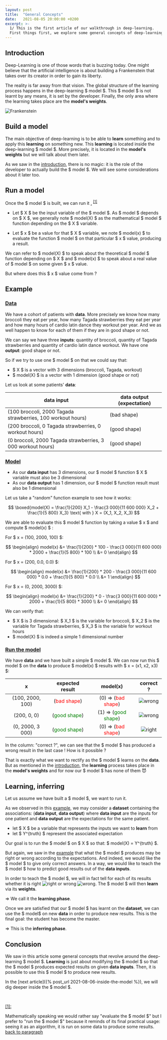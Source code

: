 ```yaml
---
layout: post
title:  "General Concepts"
date:   2021-08-05 20:00:00 +0200
excerpt: >-
  1/ This is the first article of our walkthrough in deep-learning.
  First things first, we explore some general concepts of deep-learning, introducing the deep-learning model.
---
```


## Introduction 

Deep-Learning is one of those words that is buzzing today. One might believe that the artificial intelligence 
is about building a Frankenstein that takes over its creator in order to gain its liberty.

The reality is far away from that vision. The global structure of the learning process happens in the 
deep-learning $ model $. This $ model $ is not learnt by any means, it is set by the developer. 
Finally, the only area where the learning takes place are the **model's weights**.

![Frankenstein](/_assets/images/general/Frankenstein.png)

## Build a model

The main objective of deep-learning is to be able to **learn** something and to apply this **learning** on something 
new. This **learning** is located inside the deep-learning $ model $. More precisely, it is located in the 
**model's weights** but we will talk about them later.

As we saw in the [introduction](#introduction), there is no magic: 
it is the role of the developer to actually build the $ model $. We will see some considerations about it later too. 

## Run a model 

Once the $ model $ is built, we can run it 
<a id="remark-back" class="anchor" href="#header-title">.</a> <sup>[[1]](#remark)</sup>

- Let $ X $ be the input variable of the $ model $. As $ model $ depends on $ X $, we generally note $ model(X) $ as the 
mathematical $ model $ function depending on the $ X $ variable. 

- Let $ x $ be a value for that $ X $ variable, we note $ model(x) $ to evaluate the function $ model $ 
on that particular $ x $ value, producing a result. 

We can refer to $ model(X) $ to speak about the theoretical $ model $ function depending on $ X $ and 
$ model(x) $ to speak about a real value of $ model $ on some given $ x $ value. 

But where does this $ x $ value come from ? 

## Example 

### <span style="text-decoration:underline"> Data </span>

We have a cohort of patients with **data**. More precisely we know how many broccoli they eat per year, how many 
Tagada strawberries they eat per year and how many hours of cardio latin dance they workout per year. 
And we as well happen to know for each of them if they are in good shape or not. 

We can say we have three **inputs**: 
quantity of broccoli, quantity of Tagada strawberries and quantity of cardio latin dance workout.
We have one **output**: good shape or not. 

So if we try to use one $ model $ on that we could say that: 
- $ X $ is a vector with 3 dimensions (broccoli, Tagada, workout)
- $ model(X) $ is a vector with 1 dimension (good shape or not)

Let us look at some patients' **data**: 

| data input | data output (expectation) |
| ---------------- | ----- |
| (100 broccoli, 2000 Tagada strawberries, 100 workout hours) | (bad shape)  |
| (200 broccoli,  0 Tagada strawberries, 0 workout hours)     | (good shape) |
| (0 broccoli, 2000 Tagada strawberries, 3 000 workout hours) | (good shape) |

### <span style="text-decoration:underline"> Model </span> 

- As our **data input** has 3 dimensions, our $ model $ function $ X $ variable must also be 3 dimensional
- As our **data output** has 1 dimension, our $ model $ function result must also be 1 dimensional 

Let us take a "random" function example to see how it works: 

$$
\boxed{model(X) = \frac{1}{200} X_1 - \frac{3 000}{11 600 000}  X_2 + \frac{1}{5 800} X_3} \text{ with } X = (X_1, X_2, X_3) 
$$

We are able to evaluate this $ model $ function by taking a value $ x $ and compute $ model(x) $ :

For $ x = (100, 2000, 100) $: 

$$
\begin{align}
    model(x) &= \frac{1}{200} * 100 - \frac{3 000}{11 600 000} * 2000 + \frac{1}{5 800} * 100 \\
             &= 0
\end{align}
$$

For $ x = (200, 0.0, 0.0) $: 

$$
\begin{align}
    model(x) &= \frac{1}{200} * 200 - \frac{3 000}{11 600 000} * 0.0 + \frac{1}{5 800} * 0.0 \\
             &= 1
\end{align}
$$

For $ x = (0, 2000, 3000) $: 

$$
\begin{align}
    model(x) &= \frac{1}{200} * 0 - \frac{3 000}{11 600 000} * 2000 + \frac{1}{5 800} * 3000 \\
             &= 0
\end{align}
$$

We can verify that:
- $ X $ is 3 dimensional: $ X_1 $ is the variable for broccoli, $ X_2 $ is the variable for Tagada strawberries, 
$ X_3 $ is the variable for workout hours
- $ model(X) $ is indeed a simple 1 dimensional number

### <span style="text-decoration:underline"> Run the model </span>

We have **data** and we have built a simple $ model $.
We can now run this $ model $ on the **data** to produce $ model(x) $ results with  $ x = (x1, x2, x3) $:

| x | expected result | model(x) | correct ? |
| :----------------: | :-----: | :----: | :---: |
| (100, 2000, 100) | (<span style="color:red">bad shape</span>)    | (0) => (<span style="color:red">bad shape</span>)   | ![wrong](/_assets/images/general/right.png) |
| (200,  0, 0)     | (<span style="color:green">good shape</span>) | (1) => (<span style="color:green">good shape</span>)| ![wrong](/_assets/images/general/right.png) |
| (0, 2000, 3 000) | (<span style="color:green">good shape</span>) | (0) => (<span style="color:red">bad shape</span>)   | ![right](/_assets/images/general/wrong.png) |

In the column: "correct ?", we can see that the $ model $ has produced a wrong result in the last case !
How is it possible ? 

That is exactly what we want to rectify as the $ model $ learns on the **data**. But as mentioned in 
the [introduction](#introduction), the **learning** process takes place in the **model's weights** 
and for now our $ model $ has none of them :smiling_imp:

## Learning, inferring

Let us assume we have built a $ model $, we want to run it. 

As we observed in this [example](#example), we may consider a **dataset** containing the associations: 
(**data input**, **data output**) where **data input** are the inputs for one patient and 
**data output** are the expectations for the same patient.

- let $ X $ be a variable that represents the inputs we want to **learn** from
- let $ Y^{truth} $ represent the associated expectation

Our goal is to run the $ model $ on $ X $ so that: $ model(X) = Y^{truth} $.  

But again, we saw in the [example](#example) that what the $ model $ produces may be right or wrong according to 
the expectations. And indeed, we would like the $ model $ to give only correct answers. In a way, we would like 
to teach the $ model $ how to predict good results out of the **data inputs**.

In order to teach the $ model $, we will in fact tell for each of its results 
whether it is right ![right](/_assets/images/general/right.png) or wrong ![wrong](/_assets/images/general/wrong.png). 
The $ model $ will then **learn** via its **weights**. 

=> We call it the **learning phase**.

Once we are satisfied that our $ model $ has learnt on the **dataset**, we can use the $ model$ on new **data** 
in order to produce new results. This is the final goal: the student has become the master.

=> This is the **inferring phase**.

## Conclusion

We saw in this article some general concepts that revolve around the deep-learning $ model $.
**Learning** is just about modifying the $ model $ so that the $ model $ produces expected results 
on given **data inputs**. 
Then, it is possible to use this $ model $ to produce new results.

In the [next article]({% post_url 2021-08-06-inside-the-model %}), we will dig deeper inside the $ model $. 

<br>

<a id="remark" class="anchor" href="#header-title">[1]:</a>

Mathematically speaking we would rather say "evaluate the $ model $" but I prefer to "run the $ model $" because 
it reminds of its final practical usage: seeing it as an algorithm, it is run on some data to produce some results.
[back to paragraph](#remark-back)
